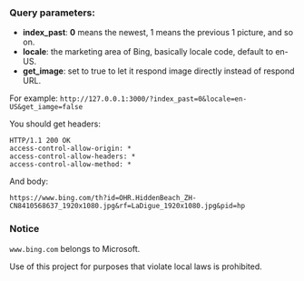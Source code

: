 ### Query parameters:

- **index_past**: **0** means the newest, 1 means the previous 1 picture, and so on.
- **locale**: the marketing area of Bing, basically locale code, default to en-US.
- **get_image**: set to true to let it respond image directly instead of respond URL.

For example: `http://127.0.0.1:3000/?index_past=0&locale=en-US&get_iamge=false`

You should get headers:
```
HTTP/1.1 200 OK
access-control-allow-origin: *
access-control-allow-headers: *
access-control-allow-method: *
```
And body:
```
https://www.bing.com/th?id=OHR.HiddenBeach_ZH-CN8410568637_1920x1080.jpg&rf=LaDigue_1920x1080.jpg&pid=hp
```

### Notice

`www.bing.com` belongs to Microsoft.

Use of this project for purposes that violate local laws is prohibited.
